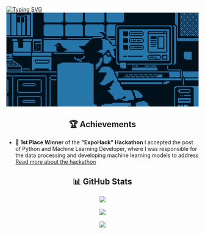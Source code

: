 [![Typing SVG](https://readme-typing-svg.herokuapp.com?font=Fira+Code&pause=1000&center=&vCenter=&random=true&width=435&lines=Hey+there%2C+I'm+GuruProger;I+am+engaged+in+python+development)](https://git.io/typing-svg)
![Header](assets/header.gif)

<h2 align="center"> 🏆 Achievements</h2>  

- 🥇 **1st Place Winner** of the **"ExpoHack" Hackathon**
  I accepted the post of Python and Machine Learning Developer, where I was responsible for the data processing and
  developing machine learning models to
  address [Read more about the hackathon](https://habr.com/ru/articles/842786/)

## <h2 align="center">📊 GitHub Stats</h2>

<p align="center">  
<img src="https://github-readme-stats.vercel.app/api?username=GuruProger&theme=tokyonight&include_all_commits=true&count_private=true"/>  </p>
<p align="center">  
<img src="https://github-readme-streak-stats.herokuapp.com?user=GuruProger&theme=black-ice">   </p>
<p align="center">  
<img src="https://github-readme-stats.vercel.app/api/top-langs/?username=GuruProger&theme=tokyonight&hide_border=false&include_all_commits=true&count_private=true&hide_border=true&layout=compact"/>   </p>
